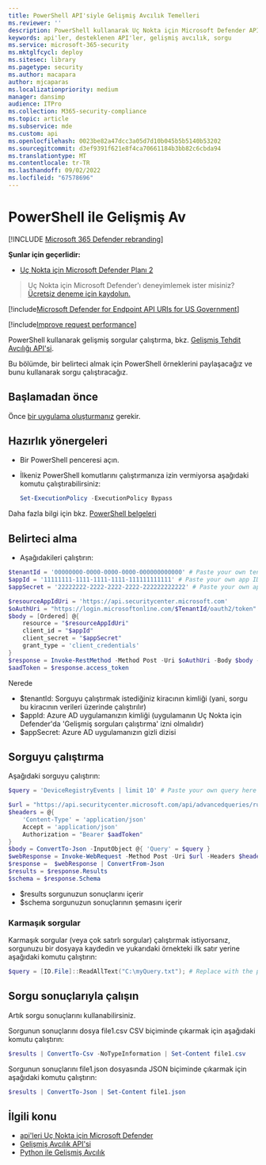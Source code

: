 ```yaml
---
title: PowerShell API'siyle Gelişmiş Avcılık Temelleri
ms.reviewer: ''
description: PowerShell kullanarak Uç Nokta için Microsoft Defender API'sini sorgulamanın temellerini öğrenin.
keywords: api'ler, desteklenen API'ler, gelişmiş avcılık, sorgu
ms.service: microsoft-365-security
ms.mktglfcycl: deploy
ms.sitesec: library
ms.pagetype: security
ms.author: macapara
author: mjcaparas
ms.localizationpriority: medium
manager: dansimp
audience: ITPro
ms.collection: M365-security-compliance
ms.topic: article
ms.subservice: mde
ms.custom: api
ms.openlocfilehash: 0023be82a47dcc3a05d7d10b045b5b5140b53202
ms.sourcegitcommit: d3ef9391f621e8f4ca70661184b3bb82c6cbda94
ms.translationtype: MT
ms.contentlocale: tr-TR
ms.lasthandoff: 09/02/2022
ms.locfileid: "67578696"
---
```

# <a name="advanced-hunting-using-powershell"></a>PowerShell ile Gelişmiş Av

[!INCLUDE [Microsoft 365 Defender rebranding](../../includes/microsoft-defender.md)]

**Şunlar için geçerlidir:** 
- [Uç Nokta için Microsoft Defender Planı 2](https://go.microsoft.com/fwlink/p/?linkid=2154037)

> Uç Nokta için Microsoft Defender'ı deneyimlemek ister misiniz? [Ücretsiz deneme için kaydolun.](https://signup.microsoft.com/create-account/signup?products=7f379fee-c4f9-4278-b0a1-e4c8c2fcdf7e&ru=https://aka.ms/MDEp2OpenTrial?ocid=docs-wdatp-exposedapis-abovefoldlink)

[!include[Microsoft Defender for Endpoint API URIs for US Government](../../includes/microsoft-defender-api-usgov.md)]

[!include[Improve request performance](../../includes/improve-request-performance.md)]

PowerShell kullanarak gelişmiş sorgular çalıştırma, bkz. [Gelişmiş Tehdit Avcılığı API'si](run-advanced-query-api.md).

Bu bölümde, bir belirteci almak için PowerShell örneklerini paylaşacağız ve bunu kullanarak sorgu çalıştıracağız.

## <a name="before-you-begin"></a>Başlamadan önce
Önce [bir uygulama oluşturmanız](apis-intro.md) gerekir.

## <a name="preparation-instructions"></a>Hazırlık yönergeleri

- Bir PowerShell penceresi açın.

- İlkeniz PowerShell komutlarını çalıştırmanıza izin vermiyorsa aşağıdaki komutu çalıştırabilirsiniz:

  ```powershell
  Set-ExecutionPolicy -ExecutionPolicy Bypass
  ```

Daha fazla bilgi için bkz. [PowerShell belgeleri](/powershell/module/microsoft.powershell.security/set-executionpolicy)

## <a name="get-token"></a>Belirteci alma

- Aşağıdakileri çalıştırın:

```powershell
$tenantId = '00000000-0000-0000-0000-000000000000' # Paste your own tenant ID here
$appId = '11111111-1111-1111-1111-111111111111' # Paste your own app ID here
$appSecret = '22222222-2222-2222-2222-222222222222' # Paste your own app secret here

$resourceAppIdUri = 'https://api.securitycenter.microsoft.com'
$oAuthUri = "https://login.microsoftonline.com/$TenantId/oauth2/token"
$body = [Ordered] @{
    resource = "$resourceAppIdUri"
    client_id = "$appId"
    client_secret = "$appSecret"
    grant_type = 'client_credentials'
}
$response = Invoke-RestMethod -Method Post -Uri $oAuthUri -Body $body -ErrorAction Stop
$aadToken = $response.access_token
```

Nerede
- $tenantId: Sorguyu çalıştırmak istediğiniz kiracının kimliği (yani, sorgu bu kiracının verileri üzerinde çalıştırılır)
- $appId: Azure AD uygulamanızın kimliği (uygulamanın Uç Nokta için Defender'da 'Gelişmiş sorguları çalıştırma' izni olmalıdır)
- $appSecret: Azure AD uygulamanızın gizli dizisi

## <a name="run-query"></a>Sorguyu çalıştırma

Aşağıdaki sorguyu çalıştırın:

```powershell
$query = 'DeviceRegistryEvents | limit 10' # Paste your own query here

$url = "https://api.securitycenter.microsoft.com/api/advancedqueries/run"
$headers = @{ 
    'Content-Type' = 'application/json'
    Accept = 'application/json'
    Authorization = "Bearer $aadToken" 
}
$body = ConvertTo-Json -InputObject @{ 'Query' = $query }
$webResponse = Invoke-WebRequest -Method Post -Uri $url -Headers $headers -Body $body -ErrorAction Stop
$response =  $webResponse | ConvertFrom-Json
$results = $response.Results
$schema = $response.Schema
```

- $results sorgunuzun sonuçlarını içerir
- $schema sorgunuzun sonuçlarının şemasını içerir

### <a name="complex-queries"></a>Karmaşık sorgular

Karmaşık sorgular (veya çok satırlı sorgular) çalıştırmak istiyorsanız, sorgunuzu bir dosyaya kaydedin ve yukarıdaki örnekteki ilk satır yerine aşağıdaki komutu çalıştırın:

```powershell
$query = [IO.File]::ReadAllText("C:\myQuery.txt"); # Replace with the path to your file
```

## <a name="work-with-query-results"></a>Sorgu sonuçlarıyla çalışın

Artık sorgu sonuçlarını kullanabilirsiniz.

Sorgunun sonuçlarını dosya file1.csv CSV biçiminde çıkarmak için aşağıdaki komutu çalıştırın:

```powershell
$results | ConvertTo-Csv -NoTypeInformation | Set-Content file1.csv
```

Sorgunun sonuçlarını file1.json dosyasında JSON biçiminde çıkarmak için aşağıdaki komutu çalıştırın:

```powershell
$results | ConvertTo-Json | Set-Content file1.json
```


## <a name="related-topic"></a>İlgili konu
- [api'leri Uç Nokta için Microsoft Defender](apis-intro.md)
- [Gelişmiş Avcılık API'si](run-advanced-query-api.md)
- [Python ile Gelişmiş Avcılık](run-advanced-query-sample-python.md)
